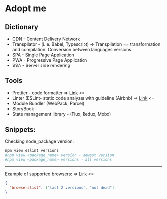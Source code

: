 # Adopt me

## Dictionary
- CDN - Content Delivery Network
- Transpilator - (i. e. Babel, Typescript) -> Transpilation == transformation and compilation. Conversion between languages versions.
- SPA - Single Page Application
- PWA - Progressive Page Application
- SSA - Server side rendering

## Tools
- Prettier - code formatter => [Link](https://www.npmjs.com/package/prettier) <=
- Linter (ESLint- static code analyzer with guideline (Airbnb) => [Link](https://eslint.org/)  <=
- Module Bundler (WebPack, Parcel)
- StoryBook - 
- State management library - (Flux, Redux, Mobx)

## Snippets:

Checking node_package version:
```bash
npm view eslint versions
#npm view <package_name> version - newest version
#npm view <package_name> versions - all versions
```
---
Example of supported browsers: => [Link](https://browserslist.dev/?q=bGFzdCAyIHZlcnNpb25zLCBub3QgZGVhZA%3D%3D) <= 
```json
{
  "browserslist": ["last 2 versions", "not dead"]
}
```
